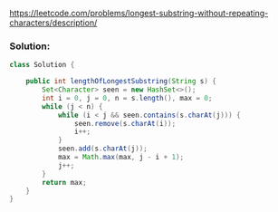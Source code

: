 https://leetcode.com/problems/longest-substring-without-repeating-characters/description/

### Solution:

```java
class Solution {

    public int lengthOfLongestSubstring(String s) {
        Set<Character> seen = new HashSet<>();
        int i = 0, j = 0, n = s.length(), max = 0;
        while (j < n) {
            while (i < j && seen.contains(s.charAt(j))) {
                seen.remove(s.charAt(i));
                i++;
            }
            seen.add(s.charAt(j));
            max = Math.max(max, j - i + 1);
            j++;
        }
        return max;
    }
}

```